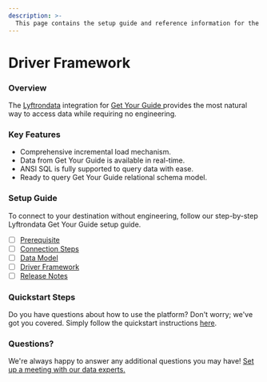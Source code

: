 ```yaml
---
description: >-
  This page contains the setup guide and reference information for the Get Your Guide source connector.
---
```


# Driver Framework

### Overview

The [Lyftrondata](https://www.lyftrondata.com/) integration for [Get Your Guide](https://www.lyftrondata.com/integration/get-your-guide/)[ ](https://www.lyftrondata.com/integration/get-your-guide/)provides the most natural way to access data while requiring no engineering.

### Key Features

* Comprehensive incremental load mechanism.
* Data from Get Your Guide is available in real-time.&#x20;
* ANSI SQL is fully supported to query data with ease.
* Ready to query Get Your Guide relational schema model.

### Setup Guide

To connect to your destination without engineering, follow our step-by-step Lyftrondata Get Your Guide setup guide.

* [ ] [Prerequisite](../../marketing-analytics/get-your-guide/prerequisite.md)
* [ ] [Connection Steps](../../marketing-analytics/get-your-guide/connection-steps.md)
* [ ] [Data Model](../../marketing-analytics/get-your-guide/data-model/)
* [ ] [Driver Framework](../../marketing-analytics/get-your-guide/driver-framework/)
* [ ] [Release Notes](../../marketing-analytics/get-your-guide/release-notes.md)

### Quickstart Steps

Do you have questions about how to use the platform? Don't worry; we've got you covered. Simply follow the quickstart instructions [here](../../../quickstart-steps.md).

### Questions? <a href="#questions" id="questions"></a>

We're always happy to answer any additional questions you may have! [Set up a meeting with our data experts.](https://www.lyftrondata.com/book-a-meeting/)


